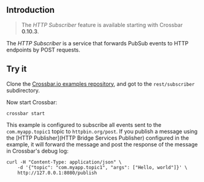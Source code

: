 ## Introduction

> The *HTTP Subscriber* feature is available starting with Crossbar **0.10.3**.

The *HTTP Subscriber* is a service that forwards PubSub events to HTTP endpoints by POST requests.

## Try it

Clone the [Crossbar.io examples repository](https://github.com/crossbario/crossbarexamples), and got to the `rest/subscriber` subdirectory.

Now start Crossbar:

```console
crossbar start
```

This example is configured to subscribe all events sent to the `com.myapp.topic1` topic to `httpbin.org/post`.
If you publish a message using the [HTTP Publisher](HTTP Bridge Services Publisher) configured in the example, it will forward the message and post the response of the message in Crossbar's debug log:

```shell
curl -H "Content-Type: application/json" \
	-d '{"topic": "com.myapp.topic1", "args": ["Hello, world"]}' \
	http://127.0.0.1:8080/publish
```
